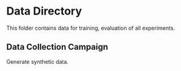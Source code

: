 # Data Directory
This folder contains data for training, evaluation of all experiments.
## Data Collection Campaign
Generate synthetic data.
